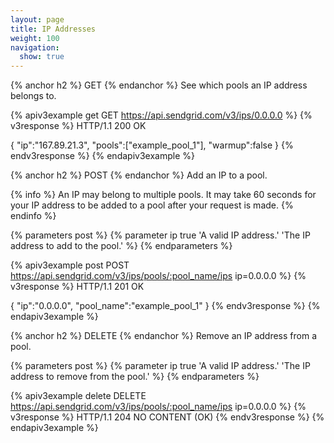 ```yaml
---
layout: page
title: IP Addresses
weight: 100
navigation:
  show: true
---
```


{% anchor h2 %}
GET
{% endanchor %}
See which pools an IP address belongs to.

{% apiv3example get GET https://api.sendgrid.com/v3/ips/0.0.0.0 %}
  {% v3response %}
HTTP/1.1 200 OK

{
  "ip":"167.89.21.3",
  "pools":["example_pool_1"],
  "warmup":false
}
  {% endv3response %}
{% endapiv3example %}

{% anchor h2 %}
POST
{% endanchor %}
Add an IP to a pool.

{% info %}
An IP may belong to multiple pools. It may take 60 seconds for your IP
address to be added to a pool after your request is made.
{% endinfo %}

{% parameters post %}
  {% parameter ip true 'A valid IP address.' 'The IP address to add to the pool.' %}
{% endparameters %}

{% apiv3example post POST https://api.sendgrid.com/v3/ips/pools/:pool_name/ips ip=0.0.0.0 %}
  {% v3response %}
HTTP/1.1 201 OK

{
    "ip":"0.0.0.0",
    "pool_name":"example_pool_1"
}
  {% endv3response %}
{% endapiv3example %}

{% anchor h2 %}
DELETE
{% endanchor %}
Remove an IP address from a pool.

{% parameters post %}
  {% parameter ip true 'A valid IP address.' 'The IP address to remove from the pool.' %}
{% endparameters %}

{% apiv3example delete DELETE https://api.sendgrid.com/v3/ips/pools/:pool_name/ips ip=0.0.0.0 %}
  {% v3response %}
HTTP/1.1 204 NO CONTENT (OK)
  {% endv3response %}
{% endapiv3example %}

